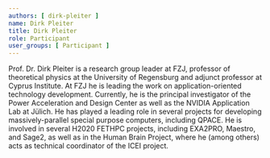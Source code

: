 ```yaml
---
authors: [ dirk-pleiter ]
name: Dirk Pleiter 
title: Dirk Pleiter
role: Participant
user_groups: [ Participant ]
---
```


Prof. Dr. Dirk Pleiter is a research group leader at FZJ, professor of theoretical physics at the University of Regensburg and adjunct professor at Cyprus Institute. At FZJ he is leading the work on application-oriented technology development. Currently, he is the principal investigator of the Power Acceleration and Design Center as well as the NVIDIA Application Lab at Jülich. He has played a leading role in several projects for developing massively-parallel special purpose computers, including QPACE. He is involved in several H2020 FETHPC projects, including EXA2PRO, Maestro, and Sage2, as well as in the Human Brain Project, where he (among others) acts as technical coordinator of the ICEI project.
